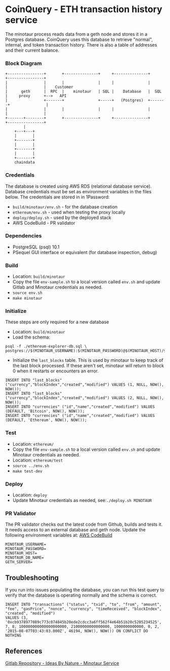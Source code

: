 
# CoinQuery - ETH transaction history service


The minotaur process reads data from a geth node and stores it in a Postgres database. CoinQuery uses this database to retrieve "normal", internal, and token transaction history.  There is also a table of addresses and their current balance.



### Block Diagram

```
+----------------+       +---------------+     +---------------+       +----------------+
|                |       |               |     |               |       |                |    Customer
|      geth      |  RPC  |    minotaur   | SQL |    Database   |  SQL  |     proxy      +-->   API
|                +-------+               +-----+   (Postgres)  +-------+                |
|                |       |               |     |               |       |                |
+-------+--------+       +---------------+     +---------------+       +----------------+
        |
    +---+---+
    |       |
    +-------+
    |       |
    +-------+
    |       |
    +-------+
    chaindata
```

### Credentials

The database is created using AWS RDS (relational database service).  Database credentials must be set as environment variables in the files below.  The credentials are stored in in 1Password:  

* `build/minotaur/env.sh` - for the database creation  
* `ethereum/env.sh` -  used when testing the proxy locally   
* `deploy/deploy.sh` - used by the deployed stack  
* AWS CodeBuild - PR validator  

### Dependencies
* PostgreSQL (psql) 10.1
* PSequel GUI interface or equivalent (for database inspection, debug)

### Build

* Location: `build/minotaur`  
 * Copy the file `env-sample.sh` to a local version called `env.sh` and update Gitlab and Minotaur credentials as needed.  
 * `source env.sh`    
 * `make minotaur` 


### Initialize 
These steps are only required for a new database

* Location: `build/minotaur`
* Load the schema:
 
```
psql -f ./ethereum-explorer-db.sql \ 
postgres://$(MINOTAUR_USERNAME):$(MINOTAUR_PASSWORD)@$(MINOTAUR_HOST)/$(MINOTAUR_DB_NAME) 
```

* Initialize the `last_blocks` table.  This is used by minotaur to keep track of the last block processed.  If these aren't set, minotaur will return to block 0 when it restarts or encounters an error.

```
INSERT INTO "last_blocks" ("currency","blockIndex","created","modified") VALUES (1, NULL, NOW(), NOW()); 
INSERT INTO "last_blocks" ("currency","blockIndex","created","modified") VALUES (2, NULL, NOW(), NOW()); 
INSERT INTO "currencies" ("id","name","created","modified") VALUES (DEFAULT, 'Bitcoin', NOW(), NOW()); 
INSERT INTO "currencies" ("id","name","created","modified") VALUES (DEFAULT, 'Ethereum', NOW(), NOW()); 
```

### Test

* Location: `ethereum/` 
 * Copy the file `env-sample.sh` to a local version called `env.sh` and update Minotaur credentials as needed.
* Location: `ethereum/test` 
 * `source ../env.sh`
 * `make test-dev`


### Deploy

* Location: `deploy`
 * Update Minotaur credentials as needed, see:`./deploy.sh MINOTAUR`


### PR Validator
The PR validator checks out the latest code from Github, builds and tests it.  It needs access to an external database and geth node.  Update the following environment variables at:
[AWS CodeBuild](https://us-west-2.console.aws.amazon.com/codebuild/home?region=us-west-2#/projects/cq_eth_pr_validator_build/view)

```
MINOTAUR_USERNAME=
MINOTAUR_PASSWORD=
MINOTAUR_HOST=
MINOTAUR_DB_NAME=
GETH_SERVER=
```

## Troubleshooting

If you run into issues populating the database, you can run this test query to verify that the database is operating normally and the schema is correct.

```
INSERT INTO "transactions" ("status", "txid", "to", "from", "amount", "fee", "gasPrice", "nonce", "currency", "timeReceived", "blockIndex", "created", "modified") 
VALUES (3, '0xcb9378977089c773c074045b20ede2cdcc3a6ff562f4e64b51b20c5205234525', 7, 8, 100000000000000000000, 21000000000000000, 1000000000000, 0, 2, '2015-08-07T03:43:03.000Z', 46194, NOW(), NOW()) ON CONFLICT DO NOTHING
```

## References

[Gitlab Repository - Ideas By Nature - Minotaur Service](https://gitlab.com/ideas-by-nature/labyrinth/minotaur.git)



